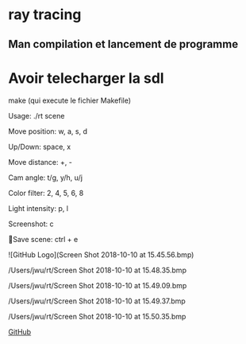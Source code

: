 # ray tracing

Man compilation et lancement de programme
-----------------------------------------------
# Avoir telecharger la sdl
 
make (qui execute le fichier Makefile)

Usage: ./rt scene

Move position: w, a, s, d

Up/Down: space, x

Move distance: +, -

Cam angle: t/g, y/h, u/j

Color filter: 2, 4, 5, 6, 8

Light intensity: p, l

Screenshot: c

Save scene: ctrl + e

![GitHub Logo](Screen Shot 2018-10-10 at 15.45.56.bmp)

/Users/jwu/rt/Screen Shot 2018-10-10 at 15.48.35.bmp

/Users/jwu/rt/Screen Shot 2018-10-10 at 15.49.09.bmp

/Users/jwu/rt/Screen Shot 2018-10-10 at 15.49.37.bmp

/Users/jwu/rt/Screen Shot 2018-10-10 at 15.50.35.bmp

[GitHub](http://github.com)
